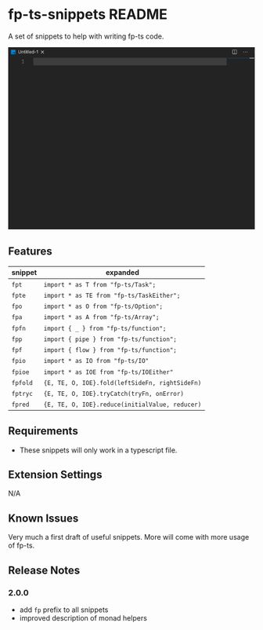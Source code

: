 # fp-ts-snippets README

A set of snippets to help with writing fp-ts code.

![Preview](images/preview.gif)

## Features

| snippet | expanded |
|--|--|
| `fpt`    | `import * as T from "fp-ts/Task";`            |
| `fpte`     | `import * as TE from "fp-ts/TaskEither";`     |
| `fpo`     | `import * as O from "fp-ts/Option";`          |
| `fpa`     | `import * as A from "fp-ts/Array";`           |
| `fpfn`   | `import { _ } from "fp-ts/function";`         |
| `fpp`    | `import { pipe } from "fp-ts/function";`      |
| `fpf`    | `import { flow } from "fp-ts/function";`      |
| `fpio`     | `import * as IO from "fp-ts/IO"`              |
| `fpioe`    | `import * as IOE from "fp-ts/IOEither"`       |
| `fpfold`   | `{E, TE, O, IOE}.fold(leftSideFn, rightSideFn)`  |
| `fptryc`   | `{E, TE, O, IOE}.tryCatch(tryFn, onError)`       |
| `fpred` | `{E, TE, O, IOE}.reduce(initialValue, reducer)`  |

## Requirements

- These snippets will only work in a typescript file.

## Extension Settings

N/A

## Known Issues

Very much a first draft of useful snippets. More will come with more usage of fp-ts.

## Release Notes

### 2.0.0
- add `fp` prefix to all snippets
- improved description of monad helpers
